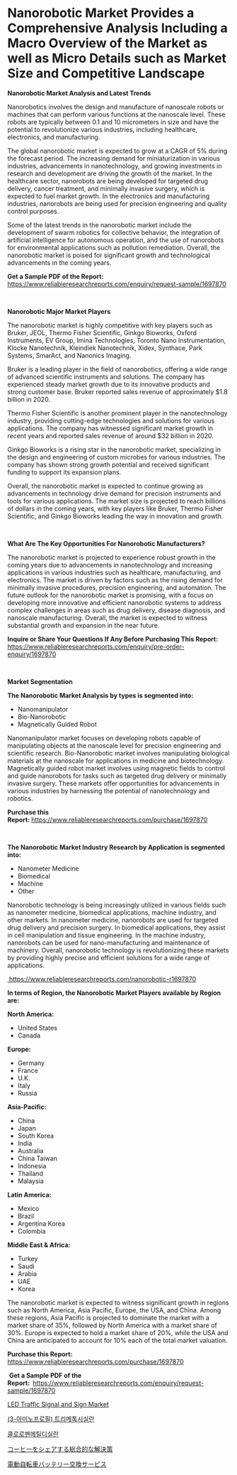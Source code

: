 <p><h1>Nanorobotic Market Provides a Comprehensive Analysis Including a Macro Overview of the Market as well as Micro Details such as Market Size and Competitive Landscape</h1></p><p><strong>Nanorobotic Market Analysis and Latest Trends</strong></p>
<p><p>Nanorobotics involves the design and manufacture of nanoscale robots or machines that can perform various functions at the nanoscale level. These robots are typically between 0.1 and 10 micrometers in size and have the potential to revolutionize various industries, including healthcare, electronics, and manufacturing.</p><p>The global nanorobotic market is expected to grow at a CAGR of 5% during the forecast period. The increasing demand for miniaturization in various industries, advancements in nanotechnology, and growing investments in research and development are driving the growth of the market. In the healthcare sector, nanorobots are being developed for targeted drug delivery, cancer treatment, and minimally invasive surgery, which is expected to fuel market growth. In the electronics and manufacturing industries, nanorobots are being used for precision engineering and quality control purposes.</p><p>Some of the latest trends in the nanorobotic market include the development of swarm robotics for collective behavior, the integration of artificial intelligence for autonomous operation, and the use of nanorobots for environmental applications such as pollution remediation. Overall, the nanorobotic market is poised for significant growth and technological advancements in the coming years.</p></p>
<p><strong>Get a Sample PDF of the Report:&nbsp;</strong> <a href="https://www.reliableresearchreports.com/enquiry/request-sample/1697870">https://www.reliableresearchreports.com/enquiry/request-sample/1697870</a></p>
<p>&nbsp;</p>
<p><strong>Nanorobotic Major Market Players</strong></p>
<p><p>The nanorobotic market is highly competitive with key players such as Bruker, JEOL, Thermo Fisher Scientific, Ginkgo Bioworks, Oxford Instruments, EV Group, Imina Technologies, Toronto Nano Instrumentation, Klocke Nanotechnik, Kleindiek Nanotechnik, Xidex, Synthace, Park Systems, SmarAct, and Nanonics Imaging.</p><p>Bruker is a leading player in the field of nanorobotics, offering a wide range of advanced scientific instruments and solutions. The company has experienced steady market growth due to its innovative products and strong customer base. Bruker reported sales revenue of approximately $1.8 billion in 2020.</p><p>Thermo Fisher Scientific is another prominent player in the nanotechnology industry, providing cutting-edge technologies and solutions for various applications. The company has witnessed significant market growth in recent years and reported sales revenue of around $32 billion in 2020.</p><p>Ginkgo Bioworks is a rising star in the nanorobotic market, specializing in the design and engineering of custom microbes for various industries. The company has shown strong growth potential and received significant funding to support its expansion plans.</p><p>Overall, the nanorobotic market is expected to continue growing as advancements in technology drive demand for precision instruments and tools for various applications. The market size is projected to reach billions of dollars in the coming years, with key players like Bruker, Thermo Fisher Scientific, and Ginkgo Bioworks leading the way in innovation and growth.</p></p>
<p>&nbsp;</p>
<p><strong>What Are The Key Opportunities For Nanorobotic Manufacturers?</strong></p>
<p><p>The nanorobotic market is projected to experience robust growth in the coming years due to advancements in nanotechnology and increasing applications in various industries such as healthcare, manufacturing, and electronics. The market is driven by factors such as the rising demand for minimally invasive procedures, precision engineering, and automation. The future outlook for the nanorobotic market is promising, with a focus on developing more innovative and efficient nanorobotic systems to address complex challenges in areas such as drug delivery, disease diagnosis, and nanoscale manufacturing. Overall, the market is expected to witness substantial growth and expansion in the near future.</p></p>
<p><strong>Inquire or Share Your Questions If Any Before Purchasing This Report:</strong> <a href="https://www.reliableresearchreports.com/enquiry/pre-order-enquiry/1697870">https://www.reliableresearchreports.com/enquiry/pre-order-enquiry/1697870</a></p>
<p>&nbsp;</p>
<p><strong>Market Segmentation</strong></p>
<p><strong>The Nanorobotic Market Analysis by types is segmented into:</strong></p>
<p><ul><li>Nanomanipulator</li><li>Bio-Nanorobotic</li><li>Magnetically Guided Robot</li></ul></p>
<p><p>Nanomanipulator market focuses on developing robots capable of manipulating objects at the nanoscale level for precision engineering and scientific research. Bio-Nanorobotic market involves manipulating biological materials at the nanoscale for applications in medicine and biotechnology. Magnetically guided robot market involves using magnetic fields to control and guide nanorobots for tasks such as targeted drug delivery or minimally invasive surgery. These markets offer opportunities for advancements in various industries by harnessing the potential of nanotechnology and robotics.</p></p>
<p><strong>Purchase this Report:&nbsp;</strong><a href="https://www.reliableresearchreports.com/purchase/1697870">https://www.reliableresearchreports.com/purchase/1697870</a></p>
<p>&nbsp;</p>
<p><strong>The Nanorobotic Market Industry Research by Application is segmented into:</strong></p>
<p><ul><li>Nanometer Medicine</li><li>Biomedical</li><li>Machine</li><li>Other</li></ul></p>
<p><p>Nanorobotic technology is being increasingly utilized in various fields such as nanometer medicine, biomedical applications, machine industry, and other markets. In nanometer medicine, nanorobots are used for targeted drug delivery and precision surgery. In biomedical applications, they assist in cell manipulation and tissue engineering. In the machine industry, nanorobots can be used for nano-manufacturing and maintenance of machinery. Overall, nanorobotic technology is revolutionizing these markets by providing highly precise and efficient solutions for a wide range of applications.</p></p>
<p><a href="https://www.reliableresearchreports.com/nanorobotic-r1697870">&nbsp;https://www.reliableresearchreports.com/nanorobotic-r1697870</a></p>
<p><strong>In terms of Region, the Nanorobotic Market Players available by Region are:</strong></p>
<p>
    <p> <strong> North America: </strong>
        <ul>
            <li>United States</li>
            <li>Canada</li>
        </ul>
        </p> 
    <p> <strong> Europe: </strong>
        <ul>
            <li>Germany</li>
            <li>France</li>
            <li>U.K.</li>
            <li>Italy</li>
            <li>Russia</li>
        </ul>
        </p> 
    <p> <strong> Asia-Pacific: </strong>
        <ul>
            <li>China</li>
            <li>Japan</li>
            <li>South Korea</li>
            <li>India</li>
            <li>Australia</li>
            <li>China Taiwan</li>
            <li>Indonesia</li>
            <li>Thailand</li>
            <li>Malaysia</li>
        </ul>
        </p> 
    <p> <strong> Latin America: </strong>
        <ul>
            <li>Mexico</li>
            <li>Brazil</li>
            <li>Argentina Korea</li>
            <li>Colombia</li>
        </ul>
        </p> 
    <p> <strong> Middle East & Africa: </strong>
        <ul>
            <li>Turkey</li>
            <li>Saudi</li>
            <li>Arabia</li>
            <li>UAE</li>
            <li>Korea</li>
        </ul>
    </p>
    </p>
<p><p>The nanorobotic market is expected to witness significant growth in regions such as North America, Asia Pacific, Europe, the USA, and China. Among these regions, Asia Pacific is projected to dominate the market with a market share of 35%, followed by North America with a market share of 30%. Europe is expected to hold a market share of 20%, while the USA and China are anticipated to account for 10% each of the total market valuation.</p></p>
<p><strong>Purchase this Report: </strong><a href="https://www.reliableresearchreports.com/purchase/1697870">https://www.reliableresearchreports.com/purchase/1697870</a></p>
<p>&nbsp;<strong>Get a Sample PDF of the Report:&nbsp;&nbsp;</strong><a href="https://www.reliableresearchreports.com/enquiry/request-sample/1697870">https://www.reliableresearchreports.com/enquiry/request-sample/1697870</a></p>
<p><strong></strong></p>
<p><p><a href="https://issuu.com/reportprime-2/docs/led-traffic-signal-and-sign-market-size-2030.pptx">LED Traffic Signal and Sign Market</a></p><p><a href="https://github.com/khairinauzunul/Market-Research-Report-List-1/blob/main/333487693953.md">(3-아미노프로필) 트리메톡시실란</a></p><p><a href="https://github.com/kimvicki3212024/Market-Research-Report-List-1/blob/main/423072493954.md">클로로펜메틸디실란</a></p><p><a href="https://github.com/DanykaKilback/Market-Research-Report-List-1/blob/main/9688284100402.md">コーヒーをシェアする総合的な解決策</a></p><p><a href="https://github.com/GiovaniLeannon/Market-Research-Report-List-1/blob/main/1496644100401.md">電動自転車バッテリー交換サービス</a></p></p>